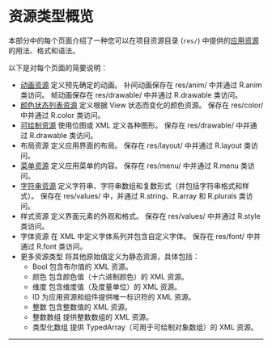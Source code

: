 # 资源类型概览 #

本部分中的每个页面介绍了一种您可以在项目资源目录 (`res/`) 中提供的[应用资源](https://developer.android.google.cn/guide/topics/resources/providing-resources)的用法、格式和语法。

以下是对每个页面的简要说明：

- [动画资源](./animation-resource.md)
  定义预先确定的动画。
  补间动画保存在 res/anim/ 中并通过 R.anim 类访问。
  帧动画保存在 res/drawable/ 中并通过 R.drawable 类访问。
- [颜色状态列表资源](./color-list-resource.md)
  定义根据 View 状态而变化的颜色资源。
  保存在 res/color/ 中并通过 R.color 类访问。
- [可绘制资源](./drawable-resource.md)
  使用位图或 XML 定义各种图形。
  保存在 res/drawable/ 中并通过 R.drawable 类访问。
- 布局资源
  定义应用界面的布局。
  保存在 res/layout/ 中并通过 R.layout 类访问。
- [菜单资源](./menu-resource.md)
  定义应用菜单的内容。
  保存在 res/menu/ 中并通过 R.menu 类访问。
- [字符串资源](./string-resource.md)
  定义字符串、字符串数组和复数形式（并包括字符串格式和样式）。
  保存在 res/values/ 中，并通过 R.string、R.array 和 R.plurals 类访问。
- 样式资源
  定义界面元素的外观和格式。
  保存在 res/values/ 中并通过 R.style 类访问。
- 字体资源
  在 XML 中定义字体系列并包含自定义字体。
  保存在 res/font/ 中并通过 R.font 类访问。
- 更多资源类型
  将其他原始值定义为静态资源，具体包括：
  - Bool
    包含布尔值的 XML 资源。
  - 颜色
    包含颜色值（十六进制颜色）的 XML 资源。
  - 维度
    包含维度值（及度量单位）的 XML 资源。
  - ID
    为应用资源和组件提供唯一标识符的 XML 资源。
  - 整数
    包含整数值的 XML 资源。
  - 整数数组
    提供整数数组的 XML 资源。
  - 类型化数组
    提供 TypedArray（可用于可绘制对象数组）的 XML 资源。

-----

